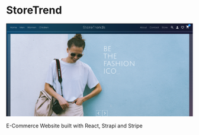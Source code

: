 # StoreTrend
<img src="/images/1.png"></img>
<p>E-Commerce Website built with React, Strapi and Stripe</p>